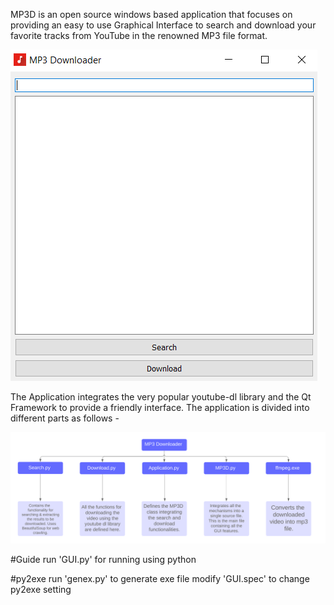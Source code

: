 MP3D is an open source windows based application that focuses on providing an easy to use Graphical Interface to search and download your favorite tracks from YouTube in the renowned MP3 file format.

![](https://github.com/Rajdeepbar/mp3d/blob/master/Main.PNG)

The Application integrates the very popular youtube-dl library and the Qt Framework to provide a friendly interface. The application is divided into different parts as follows - 

![](https://github.com/Rajdeepbar/mp3d/blob/master/sd.png)


#Guide
run 'GUI.py' for running using python

#py2exe
run 'genex.py' to generate exe file
modify 'GUI.spec' to change py2exe setting
